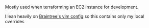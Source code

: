 Mostly used when terraforming an EC2 instance for development.

I lean heavily on [Braintree's vim config](https://github.com/braintreeps/vim_dotfiles) so this contains only my local overrides
